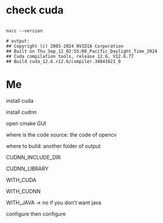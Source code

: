 # check cuda

```shell

nvcc --version

# output:
## Copyright (c) 2005-2024 NVIDIA Corporation
## Built on Thu_Sep_12_02:55:00_Pacific_Daylight_Time_2024
## Cuda compilation tools, release 12.6, V12.6.77
## Build cuda_12.6.r12.6/compiler.34841621_0
```


# Me

install cuda

install cudnn


open cmake GUI

where is the code source: the code of opencv 

where to build: another folder of output

CUDNN_INCLUDE_DIR

CUDNN_LIBRARY

WITH_CUDA

WITH_CUDNN

WITH_JAVA -> no if you don't want java

configure then configure



